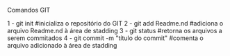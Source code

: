 Comandos GIT 

1 - git init #inicializa o repositório do GIT
2 - git add Readme.nd #adiciona o arquivo Readme.nd à área de stadding
3 - git status #retorna os arquivos a serem commitados
4 - git commit -m "título do commit" #comenta o arquivo adicionado à área de stadding
